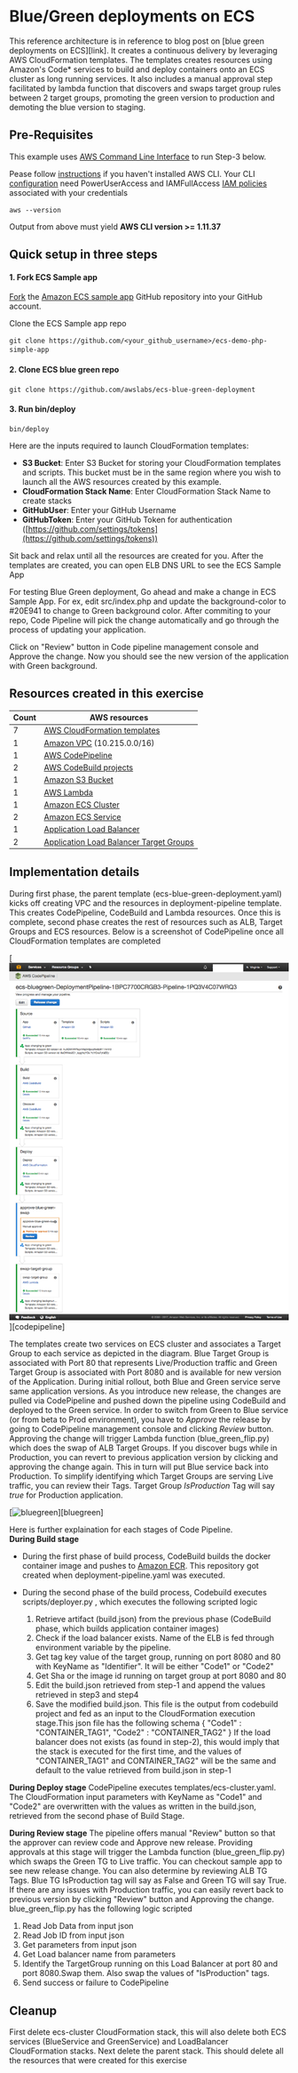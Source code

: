 # Blue/Green deployments on ECS

This reference architecture is in reference to blog post on [blue green deployments on ECS][link]. It creates a continuous delivery by leveraging AWS CloudFormation templates. The templates creates resources using Amazon's Code* services to build and deploy containers onto an ECS cluster as long running services. It also includes a manual approval step facilitated by lambda function that discovers and swaps target group rules between 2 target groups, promoting the green version to production and demoting the blue version to staging. 

## Pre-Requisites
This example uses [AWS Command Line Interface](http://docs.aws.amazon.com/cli/latest/userguide/cli-chap-welcome.html) to run Step-3 below.

Pease follow [instructions](http://docs.aws.amazon.com/cli/latest/userguide/installing.html) if you haven't installed AWS CLI. Your CLI [configuration](http://docs.aws.amazon.com/cli/latest/userguide/cli-chap-getting-started.html) need PowerUserAccess and IAMFullAccess [IAM policies](http://docs.aws.amazon.com/IAM/latest/UserGuide/access_policies.html) associated with your credentials

```console
aws --version
```

Output from above must yield **AWS CLI version >= 1.11.37** 

## Quick setup in three steps

#### 1. Fork ECS Sample app

[Fork](https://help.github.com/articles/fork-a-repo/) the [Amazon ECS sample app](https://github.com/awslabs/ecs-demo-php-simple-app) GitHub repository into your GitHub account.

Clone the ECS Sample app repo 
```console
git clone https://github.com/<your_github_username>/ecs-demo-php-simple-app
```

#### 2. Clone ECS blue green repo

```console
git clone https://github.com/awslabs/ecs-blue-green-deployment
```

#### 3. Run bin/deploy
```console
bin/deploy
```

Here are the inputs required to launch CloudFormation templates:
  * **S3 Bucket**: Enter S3 Bucket for storing your CloudFormation templates and scripts. This bucket must be in the same region where you wish to launch all the AWS resources created by this example.
  * **CloudFormation Stack Name**: Enter CloudFormation Stack Name to create stacks
  * **GitHubUser**: Enter your GitHub Username
  * **GitHubToken**: Enter your GitHub Token for authentication ([https://github.com/settings/tokens](https://github.com/settings/tokens))

Sit back and relax until all the resources are created for you. After the templates are created, you can open ELB DNS URL to see the ECS Sample App

For testing Blue Green deployment, Go ahead and make a change in ECS Sample App. For ex, edit src/index.php and update the background-color to #20E941 to change to Green background color. After commiting to your repo, Code Pipeline will pick the change automatically and go through the process of updating your application. 

Click on "Review" button in Code pipeline management console and Approve the change. Now you should see the new version of the application with Green background. 

## Resources created in this exercise

Count | AWS resources 
| --- | --- |
7   | [AWS CloudFormation templates](https://aws.amazon.com/cloudformation/)
1   | [Amazon VPC](https://aws.amazon.com/vpc/) (10.215.0.0/16)   
1  | [AWS CodePipeline](https://aws.amazon.com/codepipeline/) 
2  | [AWS CodeBuild projects](https://aws.amazon.com/codebuild/) 
1  | [Amazon S3 Bucket](https://aws.amazon.com/s3/) 
1  | [AWS Lambda](https://aws.amazon.com/lambda/) 
1  | [Amazon ECS Cluster](https://aws.amazon.com/ecs/) 
2  | [Amazon ECS Service](https://aws.amazon.com/ecs/) 
1  | [Application Load Balancer](https://aws.amazon.com/elasticloadbalancing/applicationloadbalancer/) 
2  | [Application Load Balancer Target Groups](https://aws.amazon.com/elasticloadbalancing/applicationloadbalancer/) 


## Implementation details
During first phase, the parent template (ecs-blue-green-deployment.yaml) kicks off creating VPC and the resources in deployment-pipeline template. This creates CodePipeline, CodeBuild and Lambda resources. Once this is complete, second phase creates the rest of resources such as ALB, Target Groups and ECS resources. Below is a screenshot of CodePipeline once all CloudFormation templates are completed

[![codepipeline](images/codepipeline.png)][codepipeline]

The templates create two services on ECS cluster and associates a Target Group to each service as depicted in the diagram. Blue Target Group is associated with Port 80 that represents Live/Production traffic and Green Target Group is associated with Port 8080 and is available for new version of the Application. During initial rollout, both Blue and Green service serve same application versions. As you introduce new release, the changes are pulled via CodePipeline and pushed down the pipeline using CodeBuild and deployed to the Green service. In order to switch from Green to Blue service (or from beta to Prod environment), you have to *Approve* the release by going to CodePipeline management console and clicking *Review* button. Approving the change will trigger Lambda function (blue_green_flip.py) which does the swap of ALB Target Groups. If you discover bugs while in Production, you can revert to previous application version by clicking and approving the change again. This in turn will put Blue service back into Production. To simplify identifying which Target Groups are serving Live traffic, you can review their Tags. Target Group *IsProduction* Tag will say *true* for Production application. 

[![bluegreen](images/bluegreen.png)][bluegreen]

Here is further explaination for each stages of Code Pipeline.  
**During Build stage**

* During the first phase of build process, CodeBuild builds the docker container image and pushes to [Amazon ECR](https://aws.amazon.com/ecr/).
 This repository got created when deployment-pipeline.yaml was executed.
* During the second phase of the build process, Codebuild executes scripts/deployer.py , which executes the following scripted logic

  1. Retrieve artifact (build.json) from the previous phase (CodeBuild phase, which builds application container images)
  2. Check if the load balancer exists. Name of the ELB is fed through environment variable by the pipeline.
  3. Get tag key value of the target group, running on port 8080 and 80 with KeyName as "Identifier". It will be either "Code1" or "Code2"
  4. Get Sha or the image id running on target group at port 8080 and 80
  5. Edit the build.json retrieved from step-1 and append the values retrieved in step3 and step4
  6. Save the modified build.json. This file is the output from codebuild project and fed as an input to the CloudFormation
     execution stage.This json file has the following schema
      {
        "Code1" : "CONTAINER_TAG1",
        "Code2" : "CONTAINER_TAG2"
      }
  If the load balancer does not exists (as found in step-2), this would imply that the stack is executed for the first time, and the values of "CONTAINER_TAG1" and CONTAINER_TAG2" will be the same and default to the
  value retrieved from build.json in step-1

**During Deploy stage** 
CodePipeline executes templates/ecs-cluster.yaml. The CloudFormation input parameters with KeyName as "Code1" and "Code2" are overwritten with the values as written in the build.json, retrieved from the second phase of Build Stage.

**During Review stage** 
The pipeline offers manual "Review" button so that the approver can review code and Approve new release.
Providing approvals at this stage will trigger the Lambda function (blue_green_flip.py) which swaps the Green TG to Live traffic. You can checkout sample app to see new release change. You can also determine by reviewing ALB TG Tags. Blue TG IsProduction tag will say as False and Green TG will say True. If there are any issues with Production traffic, you can easily revert back to previous version by clicking "Review" button and Approving the change.
blue_green_flip.py has the following logic scripted

   1. Read Job Data from input json
   2. Read Job ID from input json
   3. Get parameters from input json
   4. Get Load balancer name from parameters
   5. Identify the TargetGroup running on this Load Balancer at port 80 and port 8080.Swap them. Also swap the values of "IsProduction" tags.
   6. Send success or failure to CodePipeline

## Cleanup
First delete ecs-cluster CloudFormation stack, this will also delete both ECS services (BlueService and GreenService) and LoadBalancer CloudFormation stacks. Next delete the parent stack. This should delete all the resources that were created for this exercise 






